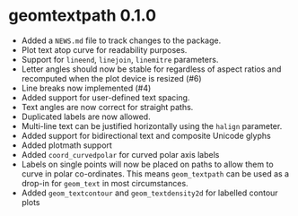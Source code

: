 # geomtextpath 0.1.0

* Added a `NEWS.md` file to track changes to the package.
* Plot text atop curve for readability purposes.
* Support for `lineend`, `linejoin`, `linemitre` parameters.
* Letter angles should now be stable for regardless of aspect ratios and 
  recomputed when the plot device is resized (#6)
* Line breaks now implemented (#4)
* Added support for user-defined text spacing.
* Text angles are now correct for straight paths.
* Duplicated labels are now allowed.
* Multi-line text can be justified horizontally using the `halign` parameter.
* Added support for bidirectional text and composite Unicode glyphs
* Added plotmath support
* Added `coord_curvedpolar` for curved polar axis labels
* Labels on single points will now be placed on paths to allow them to curve in polar co-ordinates. This means `geom_textpath` can be used as a drop-in for `geom_text` in most circumstances.
* Added `geom_textcontour` and `geom_textdensity2d` for labelled contour plots
